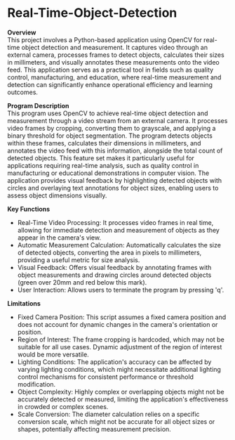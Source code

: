 # Real-Time-Object-Detection  

**Overview**  
This project involves a Python-based application using OpenCV for real-time object detection and measurement. It captures video through an external camera, processes frames to detect objects, calculates their sizes in millimeters, and visually annotates these measurements onto the video feed. This application serves as a practical tool in fields such as quality control, manufacturing, and education, where real-time measurement and detection can significantly enhance operational efficiency and learning outcomes.

**Program Description**  
This program uses OpenCV to achieve real-time object detection and measurement through a video stream from an external camera. It processes video frames by cropping, converting them to grayscale, and applying a binary threshold for object segmentation. The program detects objects within these frames, calculates their dimensions in millimeters, and annotates the video feed with this information, alongside the total count of detected objects. This feature set makes it particularly useful for applications requiring real-time analysis, such as quality control in manufacturing or educational demonstrations in computer vision. The application provides visual feedback by highlighting detected objects with circles and overlaying text annotations for object sizes, enabling users to assess object dimensions visually. 

**Key Functions**  
- Real-Time Video Processing: It processes video frames in real time, allowing for immediate detection and measurement of objects as they appear in the camera's view.  
- Automatic Measurement Calculation: Automatically calculates the size of detected objects, converting the area in pixels to millimeters, providing a useful metric for size analysis.  
- Visual Feedback: Offers visual feedback by annotating frames with object measurements and drawing circles around detected objects (green over 20mm and red below this mark).  
- User Interaction: Allows users to terminate the program by pressing 'q'.

**Limitations**   
- Fixed Camera Position: This script assumes a fixed camera position and does not account for dynamic changes in the camera's orientation or position.  
- Region of Interest: The frame cropping is hardcoded, which may not be suitable for all use cases. Dynamic adjustment of the region of interest would be more versatile.  
- Lighting Conditions: The application's accuracy can be affected by varying lighting conditions, which might necessitate additional lighting control mechanisms for consistent performance or threshold modification. 
- Object Complexity: Highly complex or overlapping objects might not be accurately detected or measured, limiting the application's effectiveness in crowded or complex scenes.
- Scale Conversion: The diameter calculation relies on a specific conversion scale, which might not be accurate for all object sizes or shapes, potentially affecting measurement precision.  
